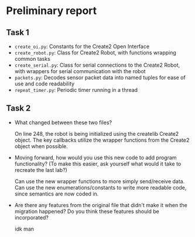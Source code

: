 # Preliminary report

## Task 1

- `create_oi.py`: Constants for the Create2 Open Interface
- `create_robot.py`: Class for Create2 Robot, with functions wrapping common tasks
- `create_serial.py`: Class for serial connections to the Create2 Robot, with wrappers for serial communication with the robot
- `packets.py`: Decodes sensor packet data into named tuples for ease of use and code readability
- `repeat_timer.py`: Periodic timer running in a thread

## Task 2

- What changed between these two files?

  On line 248, the robot is being initialized using the createlib Create2 object. The key callbacks utilize the wrapper functions from the Create2 object when possible.

- Moving forward, how would you use this new code to add program functionality? (To make this easier, ask yourself what would it take to recreate the last lab?)

  Can use the new wrapper functions to more simply send/receive data. Can use the new enumerations/constants to write more readable code, since semantics are now coded in.

- Are there any features from the original file that didn't make it when the migration happened? Do you think these features should be incorporated?

  idk man
